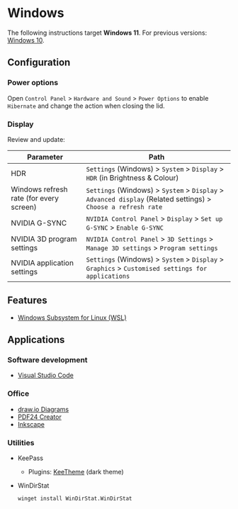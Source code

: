 # Windows

The following instructions target **Windows 11**.
For previous versions: [Windows 10](windows-10.md).

## Configuration

### Power options

Open `Control Panel` > `Hardware and Sound` >  `Power Options` to enable `Hibernate` and change the action when closing the lid.

### Display

Review and update:

Parameter                               | Path
----------------------------------------|----------------------------------------------------------------------------------------------------
HDR                                     | `Settings` (Windows) > `System` > `Display` > `HDR` (in Brightness & Colour)
Windows refresh rate (for every screen) | `Settings` (Windows) > `System` > `Display` > `Advanced display` (Related settings) > `Choose a refresh rate`
NVIDIA G-SYNC                           | `NVIDIA Control Panel` > `Display` > `Set up G-SYNC` > `Enable G-SYNC`
NVIDIA 3D program settings              | `NVIDIA Control Panel` > `3D Settings` > `Manage 3D settings` > `Program settings`
NVIDIA application settings             | `Settings` (Windows) > `System` > `Display` > `Graphics` > `Customised settings for applications`

## Features

- [Windows Subsystem for Linux (WSL)](wsl.md)

## Applications

### Software development

- [Visual Studio Code](software-development.md#visual-studio-code)

### Office

- [draw.io Diagrams](https://apps.microsoft.com/detail/9mvvszk43qqw)
- [PDF24 Creator](https://apps.microsoft.com/detail/xpfd51h3vqzfm0)
- [Inkscape](https://inkscape.org/)

### Utilities

- KeePass
  - Plugins: [KeeTheme](https://github.com/xatupal/KeeTheme) (dark theme)
- WinDirStat

    ```batch
    winget install WinDirStat.WinDirStat
    ```
